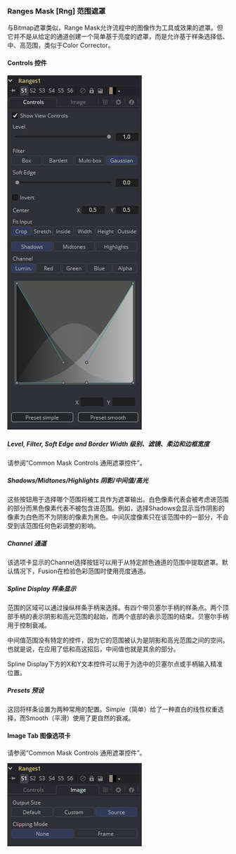 ### Ranges Mask [Rng] 范围遮罩

与Bitmap遮罩类似，Range Mask允许流程中的图像作为工具或效果的遮罩。但它并不是从给定的通道创建一个简单基于亮度的遮罩，而是允许基于样条选择低、中、高范围，类似于Color Corrector。

#### Controls 控件

![Rng_Controls](images/Rng_Controls.jpg)

##### Level, Filter, Soft Edge and Border Width 级别、滤镜、柔边和边框宽度

请参阅“Common Mask Controls 通用遮罩控件”。

##### Shadows/Midtones/Highlights 阴影/中间值/高光

这些按钮用于选择哪个范围将被工具作为遮罩输出。白色像素代表会被考虑进范围的部分而黑色像素代表不被包含进范围。例如，选择Shadows会显示当作阴影的像素为白色而不为阴影的像素为黑色。中间灰度像素只在该范围中的一部分，不会受到该范围任何色彩调整的影响。

##### Channel 通道

该选项卡显示的Channel选择按钮可以用于从特定颜色通道的范围中提取遮罩。默认情况下，Fusion在检验色彩范围时使用亮度通道。

##### Spline Display 样条显示

范围的区域可以通过操纵样条手柄来选择。有四个带贝塞尔手柄的样条点。两个顶部手柄的表示阴影和高光范围的起始，而两个底部的表示范围的结束。贝塞尔手柄用于控制衰减。

中间值范围没有特定的控件，因为它的范围被认为是阴影和高光范围之间的空间。也就是说，在应用了低和高这招后，中间值也就是其余的部分。

Spline Display下方的X和Y文本控件可以用于为选中的贝塞尔点或手柄输入精准位置。

##### Presets 预设

这回将样条设置为两种常用的配置。Simple（简单）给了一种直白的线性权重选择，而Smooth（平滑）使用了更自然的衰减。

#### Image Tab 图像选项卡

请参阅“Common Mask Controls 通用遮罩控件”。

![Rng_ImageTab](images/Rng_ImageTab.png)